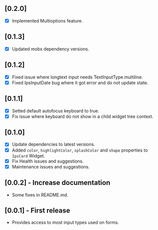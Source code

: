 ## [0.2.0]  

- [x] Implemented Multioptions feature.

## [0.1.3]  

- [x] Updated mobx dependency versions.

## [0.1.2]  

- [x] Fixed issue where longtext input needs TextInputType.multiline.
- [x] Fixed IpsInputDate bug where it got error and do not update state.

## [0.1.1]  

- [x] Setted default autofocus keyboard to true.
- [x] Fix issue where keyboard do not show in a child widget tree context.

## [0.1.0]  

- [x] Update dependencies to latest versions.
- [x] Added `color`, `highlightColor`, `splashColor` and `shape` properties to `IpsCard` Widget.
- [x] Fix Health issues and suggestions.
- [x] Maintenance issues and suggestions.

## [0.0.2] - Increase documentation

- Some fixes in README.md.

## [0.0.1] - First release

- Provides access to most input types used on forms.